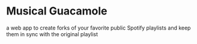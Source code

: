 # Musical Guacamole

a web app to create forks of your favorite public Spotify playlists and keep them in sync with the original playlist
